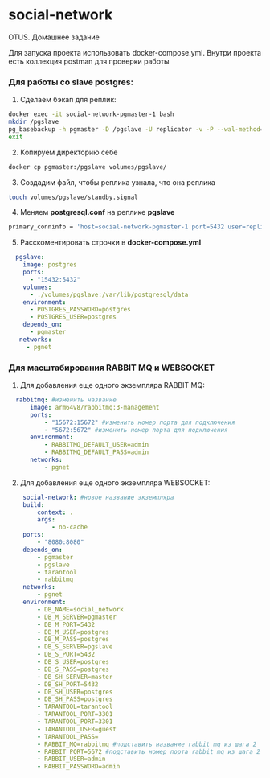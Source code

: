 # social-network
OTUS. Домашнее задание

Для запуска проекта использовать docker-compose.yml. Внутри проекта есть коллекция postman для проверки работы

### Для работы со slave postgres:
1. Сделаем бэкап для реплик: 
```bash
docker exec -it social-network-pgmaster-1 bash
mkdir /pgslave
pg_basebackup -h pgmaster -D /pgslave -U replicator -v -P --wal-method=stream
exit
```
2. Копируем директорию себе
```bash
docker cp pgmaster:/pgslave volumes/pgslave/
```
3. Создадим файл, чтобы реплика узнала, что она реплика
```bash
touch volumes/pgslave/standby.signal
```
4. Меняем **postgresql.conf** на реплике **pgslave**
```bash
primary_conninfo = 'host=social-network-pgmaster-1 port=5432 user=replicator password=postgres application_name=pgslave'
```
5. Расскоментировать строчки в **docker-compose.yml**
```yaml
  pgslave:
    image: postgres
    ports:
      - "15432:5432"
    volumes:
      - ./volumes/pgslave:/var/lib/postgresql/data
    environment:
      - POSTGRES_PASSWORD=postgres
      - POSTGRES_USER=postgres
    depends_on:
      - pgmaster
   networks:
     - pgnet
```
### Для масштабирования RABBIT MQ и WEBSOCKET
1. Для добавления еще одного экземпляра RABBIT MQ:
```yaml
  rabbitmq: #изменить название
      image: arm64v8/rabbitmq:3-management
      ports:
          - "15672:15672" #изменить номер порта для подключения
          - "5672:5672" #изменить номер порта для подключения
      environment:
          - RABBITMQ_DEFAULT_USER=admin
          - RABBITMQ_DEFAULT_PASS=admin
      networks:
          - pgnet
```
2. Для добавления еще одного экземпляра WEBSOCKET:
```yaml
    social-network: #новое название экземпляра
    build:
        context: .
        args:
            - no-cache
    ports:
        - "8080:8080"
    depends_on:
        - pgmaster
        - pgslave
        - tarantool
        - rabbitmq
    networks:
        - pgnet
    environment:
        - DB_NAME=social_network
        - DB_M_SERVER=pgmaster
        - DB_M_PORT=5432
        - DB_M_USER=postgres
        - DB_M_PASS=postgres
        - DB_S_SERVER=pgslave
        - DB_S_PORT=5432
        - DB_S_USER=postgres
        - DB_S_PASS=postgres
        - DB_SH_SERVER=master
        - DB_SH_PORT=5432
        - DB_SH_USER=postgres
        - DB_SH_PASS=postgres
        - TARANTOOL=tarantool
        - TARANTOOL_PORT=3301
        - TARANTOOL_PORT=3301
        - TARANTOOL_USER=guest
        - TARANTOOL_PASS=
        - RABBIT_MQ=rabbitmq #подставить название rabbit mq из шага 2
        - RABBIT_PORT=5672 #подставить номер порта rabbit mq из шага 2
        - RABBIT_USER=admin
        - RABBIT_PASSWORD=admin
```